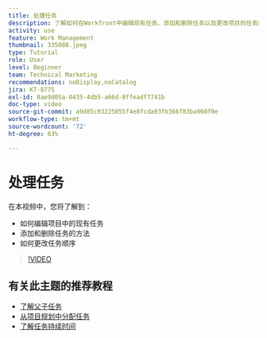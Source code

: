 ```yaml
---
title: 处理任务
description: 了解如何在Workfront中编辑现有任务、添加和删除任务以及更改项目的任务顺序。
activity: use
feature: Work Management
thumbnail: 335088.jpeg
type: Tutorial
role: User
level: Beginner
team: Technical Marketing
recommendations: noDisplay,noCatalog
jira: KT-8775
exl-id: 8ae9d05a-0435-4db5-a66d-8ffeadf7741b
doc-type: video
source-git-commit: a9d85c93225055f4e8fcda93fb366f83ba960f0e
workflow-type: tm+mt
source-wordcount: '72'
ht-degree: 63%

---
```


# 处理任务

在本视频中，您将了解到：

* 如何编辑项目中的现有任务
* 添加和删除任务的方法
* 如何更改任务顺序

>[!VIDEO](https://video.tv.adobe.com/v/335088/?quality=12&learn=on)

## 有关此主题的推荐教程

* [了解父子任务](https://experienceleague.adobe.com/en/docs/workfront-learn/tutorials-workfront/manage-work/tasks/understand-parent-child-tasks)
* [从项目规划中分配任务](https://experienceleague.adobe.com/en/docs/workfront-learn/tutorials-workfront/manage-work/tasks/assign-tasks-from-the-project-plan)
* [了解任务持续时间](https://experienceleague.adobe.com/en/docs/workfront-learn/tutorials-workfront/manage-work/tasks/understand-task-durations)
